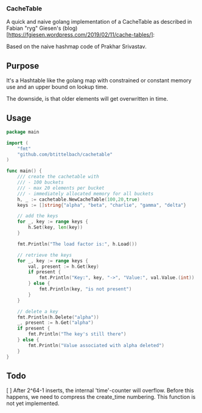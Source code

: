### CacheTable

A quick and naive golang implementation of a CacheTable as described in Fabian "ryg" Giesen's (blog)[https://fgiesen.wordpress.com/2019/02/11/cache-tables/]:

Based on the naive hashmap code of Prakhar Srivastav.

## Purpose

It's a Hashtable like the golang map with constrained or constant memory use and an upper bound on lookup time.

The downside, is that older elements will get overwritten in time.


## Usage

```go
package main

import (
    "fmt"
    "github.com/btittelbach/cachetable"
)

func main() {
    /// create the cachetable with
    /// - 100 buckets
    /// - max 20 elements per bucket
    /// - immediately allocated memory for all buckets
    h, _ := cachetable.NewCacheTable(100,20,true)
    keys := []string{"alpha", "beta", "charlie", "gamma", "delta"}

    // add the keys
    for _, key := range keys {
        h.Set(key, len(key))
    }

    fmt.Println("The load factor is:", h.Load())

    // retrieve the keys
    for _, key := range keys {
        val, present := h.Get(key)
        if present {
            fmt.Println("Key:", key, "->", "Value:", val.Value.(int))
        } else {
            fmt.Println(key, "is not present")
        }
    }

    // delete a key
    fmt.Println(h.Delete("alpha"))
    _, present := h.Get("alpha")
    if present {
        fmt.Println("The key's still there")
    } else {
        fmt.Println("Value associated with alpha deleted")
    }
}
```

## Todo

[ ] After 2^64-1 inserts, the internal 'time'-counter will overflow. Before this happens, we need to compress the create_time numbering. This function is not yet implemented.